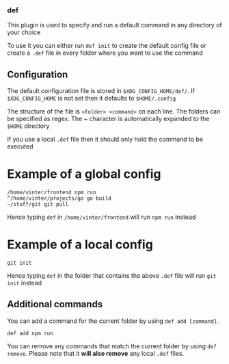 ### def
This plugin is used to specify and run a default command in any directory of your choice

To use it you can either run `def init` to create the default config file or create a `.def` file in every folder where you want to use the command

## Configuration
The default configuration file is stored in `$XDG_CONFIG_HOME/def/`. If `$XDG_CONFIG_HOME` is not set then it defaults to `$HOME/.config`

The structure of the file is `<folder> <command>` on each line. The folders can be specified as regex. The ~ character is automatically expanded to the `$HOME` directory

If you use a local `.def` file then it should only hold the command to be executed

# Example of a global config
```
/home/vinter/frontend npm run
^/home/vinter/projects/go go build
~/stuff/git git pull
```
Hence typing `def` in `/home/vinter/frontend` will run `npm run` instead

# Example of a local config
```
git init
````
Hence typing `def` in the folder that contains the above `.def` file will run `git init` instead

## Additional commands
You can add a command for the current folder by using `def add [command]`.
```
def add npm run
```

You can remove any commands that match the current folder by using `def remove`. Please note that it **will also remove** any local `.def` files.
